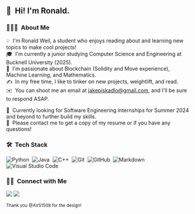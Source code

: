 ## 👋 &nbsp;Hi! I'm Ronald.

### 👨🏻‍💻 &nbsp;About Me

💡 &nbsp;I'm Ronald Weil, a student who enjoys reading about and learning new topics to make cool projects!\
🎓 &nbsp;I'm currently a junior studying Computer Science and Engineering at Bucknell University (2025).\
🌱 &nbsp;I'm passionate about Blockchain (Solidity and Move experience), Machine Learning, and Mathematics.\
✍️ &nbsp;In my free time, I like to tinker on new projects, weightlift, and read.\
✉️ &nbsp;You can shoot me an email at jakepiskadlo@gmail.com, and I'll be sure to respond ASAP.


:briefcase: &nbsp;Currently looking for Software Engineering internships for Summer 2024 and beyond to further build my skills.\
📄 &nbsp;Please contact me to get a copy of my resume or if you have any questions!

### 🛠 &nbsp;Tech Stack

![Python](https://img.shields.io/badge/-Python-05122A?style=flat&logo=python)&nbsp;
![Java](https://img.shields.io/badge/-Java-05122A?style=flat&logo=Java&logoColor=FFA518)&nbsp;
![C++](https://img.shields.io/badge/-C++-05122A?style=flat&logo=C%2B%2B&logoColor=00599C)&nbsp;
![Git](https://img.shields.io/badge/-Git-05122A?style=flat&logo=git)&nbsp;
![GitHub](https://img.shields.io/badge/-GitHub-05122A?style=flat&logo=github)&nbsp;
![Markdown](https://img.shields.io/badge/-Markdown-05122A?style=flat&logo=markdown)\
![Visual Studio Code](https://img.shields.io/badge/-Visual%20Studio%20Code-05122A?style=flat&logo=visual-studio-code&logoColor=007ACC)&nbsp;

### 🤝🏻 &nbsp;Connect with Me

<p align="center">

<a href="linkedin.com/in/ronald-weil-9561a6251"><img src="https://img.shields.io/badge/-Ronald%20Weil%20-0077B5?style=flat&logo=Linkedin&logoColor=white"/></a>
<a href="rmw020@bucknell.edu"><img src="https://img.shields.io/badge/-rmw020@bucknell.edu-D14836?style=flat&logo=Gmail&logoColor=white"/></a>

<sub> Thank you @AVS1508 for the design! </sub>
